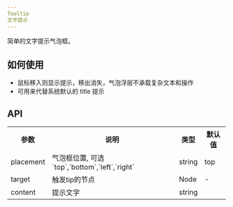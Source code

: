 ```yaml
---
Tooltip
文字提示
---
```

简单的文字提示气泡框。

## 如何使用
- 鼠标移入则显示提示，移出消失，气泡浮层不承载复杂文本和操作
- 可用来代替系统默认的 title 提示


## API

<table>
    <tr>
        <th>参数</th>
        <th>说明</th>
        <th>类型</th>
        <th>默认值</th>
    </tr>
    <tr>
        <td>placement</td>
        <td>气泡框位置, 可选 `top`,`bottom`,`left`,`right`</td>
        <td>string</td>
        <td>top</td>
    </tr>
    <tr>
        <td>target</td>
        <td>触发tip的节点</td>
        <td>Node</td>
        <td>-</td>
    </tr>
    <tr>
        <td>content</td>
        <td>提示文字</td>
        <td>string</td>
        <td></td>
    </tr>
</table>
